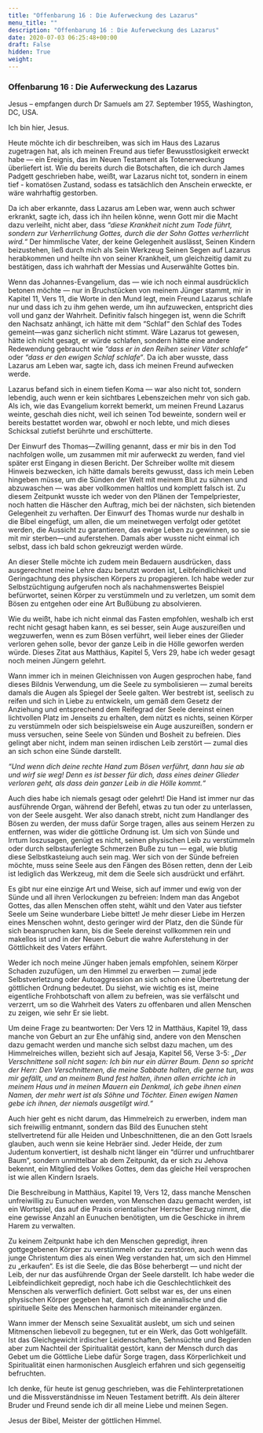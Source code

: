 ```yaml
---
title: "Offenbarung 16 : Die Auferweckung des Lazarus"
menu_title: ""
description: "Offenbarung 16 : Die Auferweckung des Lazarus"
date: 2020-07-03 06:25:48+00:00
draft: False
hidden: True
weight:
---
```

### Offenbarung 16 : Die Auferweckung des Lazarus

Jesus – empfangen durch Dr Samuels am 27. September 1955, Washington, DC, USA.

Ich bin hier, Jesus.

Heute möchte ich dir beschreiben, was sich im Haus des Lazarus zugetragen hat, als ich meinen Freund aus tiefer Bewusstlosigkeit erweckt habe — ein Ereignis, das im Neuen Testament als Totenerweckung überliefert ist. Wie du bereits durch die Botschaften, die ich durch James Padgett geschrieben habe, weißt, war Lazarus nicht tot, sondern in einem tief - komatösen Zustand, sodass es tatsächlich den Anschein erweckte, er wäre wahrhaftig gestorben.  

Da ich aber erkannte, dass Lazarus am Leben war, wenn auch schwer erkrankt, sagte ich, dass ich ihn heilen könne, wenn Gott mir die Macht dazu verleiht, nicht aber, dass *“diese Krankheit nicht zum Tode führt, sondern zur Verherrlichung Gottes, durch die der Sohn Gottes verherrlicht wird.“* Der himmlische Vater, der keine Gelegenheit auslässt, Seinen Kindern beizustehen, ließ durch mich als Sein Werkzeug Seinen Segen auf Lazarus herabkommen und heilte ihn von seiner Krankheit, um gleichzeitig damit zu bestätigen, dass ich wahrhaft der Messias und Auserwählte Gottes bin.

Wenn das Johannes-Evangelium, das — wie ich noch einmal ausdrücklich betonen möchte — nur in Bruchstücken von meinem Jünger stammt, mir in Kapitel 11, Vers 11, die Worte in den Mund legt, mein Freund Lazarus schlafe nur und dass ich zu ihm gehen werde, um ihn aufzuwecken, entspricht dies voll und ganz der Wahrheit. Definitiv falsch hingegen ist, wenn die Schrift den Nachsatz anhängt, ich hätte mit dem “Schlaf“ den Schlaf des Todes gemeint—was ganz sicherlich nicht stimmt. Wäre Lazarus tot gewesen, hätte ich nicht gesagt, er würde schlafen, sondern hätte eine andere Redewendung gebraucht wie *“dass er in den Reihen seiner Väter schlafe“* oder *“dass er den ewigen Schlaf schlafe“*. Da ich aber wusste, dass Lazarus am Leben war, sagte ich, dass ich meinen Freund aufwecken werde.

Lazarus befand sich in einem tiefen Koma — war also nicht tot, sondern lebendig, auch wenn er kein sichtbares Lebenszeichen mehr von sich gab. Als ich, wie das Evangelium korrekt bemerkt, um meinen Freund Lazarus weinte, geschah dies nicht, weil ich seinen Tod beweinte, sondern weil er bereits bestattet worden war, obwohl er noch lebte, und mich dieses Schicksal zutiefst berührte und erschütterte.

Der Einwurf des Thomas—Zwilling genannt, dass er mir bis in den Tod nachfolgen wolle, um zusammen mit mir auferweckt zu werden, fand viel später erst Eingang in diesen Bericht. Der Schreiber wollte mit diesem Hinweis bezwecken, ich hätte damals bereits gewusst, dass ich mein Leben hingeben müsse, um die Sünden der Welt mit meinem Blut zu sühnen und abzuwaschen — was aber vollkommen haltlos und komplett falsch ist. Zu diesem Zeitpunkt wusste ich weder von den Plänen der Tempelpriester, noch hatten die Häscher den Auftrag, mich bei der nächsten, sich bietenden Gelegenheit zu verhaften. Der Einwurf des Thomas wurde nur deshalb in die Bibel eingefügt, um allen, die um meinetwegen verfolgt oder getötet werden, die Aussicht zu garantieren, das ewige Leben zu gewinnen, so sie mit mir sterben—und auferstehen. Damals aber wusste nicht einmal ich selbst, dass ich bald schon gekreuzigt werden würde.

An dieser Stelle möchte ich zudem mein Bedauern ausdrücken, dass ausgerechnet meine Lehre dazu benutzt worden ist, Leibfeindlichkeit und Geringachtung des physischen Körpers zu propagieren. Ich habe weder zur Selbstzüchtigung aufgerufen noch als nachahmenswertes Beispiel befürwortet, seinen Körper zu verstümmeln und zu verletzen, um somit dem Bösen zu entgehen oder eine Art Bußübung zu absolvieren.  

Wie du weißt, habe ich nicht einmal das Fasten empfohlen, weshalb ich erst recht nicht gesagt haben kann, es sei besser, sein Auge auszureißen und wegzuwerfen, wenn es zum Bösen verführt, weil lieber eines der Glieder verloren gehen solle, bevor der ganze Leib in die Hölle geworfen werden würde. Dieses Zitat aus Matthäus, Kapitel 5, Vers 29, habe ich weder gesagt noch meinen Jüngern gelehrt.

Wann immer ich in meinen Gleichnissen von Augen gesprochen habe, fand dieses Bildnis Verwendung, um die Seele zu symbolisieren — zumal bereits damals die Augen als Spiegel der Seele galten. Wer bestrebt ist, seelisch zu reifen und sich in Liebe zu entwickeln, um gemäß dem Gesetz der Anziehung und entsprechend dem Reifegrad der Seele dereinst einen lichtvollen Platz im Jenseits zu erhalten, dem nützt es nichts, seinen Körper zu verstümmeln oder sich beispielsweise ein Auge auszureißen, sondern er muss versuchen, seine Seele von Sünden und Bosheit zu befreien. Dies gelingt aber nicht, indem man seinen irdischen Leib zerstört — zumal dies an sich schon eine Sünde darstellt.

*“Und wenn dich deine rechte Hand zum Bösen verführt, dann hau sie ab und wirf sie weg! Denn es ist besser für dich, dass eines deiner Glieder verloren geht, als dass dein ganzer Leib in die Hölle kommt.“*

Auch dies habe ich niemals gesagt oder gelehrt! Die Hand ist immer nur das ausführende Organ, während der Befehl, etwas zu tun oder zu unterlassen, von der Seele ausgeht. Wer also danach strebt, nicht zum Handlanger des Bösen zu werden, der muss dafür Sorge tragen, alles aus seinem Herzen zu entfernen, was wider die göttliche Ordnung ist. Um sich von Sünde und Irrtum loszusagen, genügt es nicht, seinen physischen Leib zu verstümmeln oder durch selbstauferlegte Schmerzen Buße zu tun — egal, wie blutig diese Selbstkasteiung auch sein mag. Wer sich von der Sünde befreien möchte, muss seine Seele aus den Fängen des Bösen retten, denn der Leib ist lediglich das Werkzeug, mit dem die Seele sich ausdrückt und erfährt.

Es gibt nur eine einzige Art und Weise, sich auf immer und ewig von der Sünde und all ihren Verlockungen zu befreien: Indem man das Angebot Gottes, das allen Menschen offen steht, wählt und den Vater aus tiefster Seele um Seine wunderbare Liebe bittet! Je mehr dieser Liebe im Herzen eines Menschen wohnt, desto geringer wird der Platz, den die Sünde für sich beanspruchen kann, bis die Seele dereinst vollkommen rein und makellos ist und in der Neuen Geburt die wahre Auferstehung in der Göttlichkeit des Vaters erfährt.

Weder ich noch meine Jünger haben jemals empfohlen, seinem Körper Schaden zuzufügen, um den Himmel zu erwerben — zumal jede Selbstverletzung oder Autoaggression an sich schon eine Übertretung der göttlichen Ordnung bedeutet. Du siehst, wie wichtig es ist, meine eigentliche Frohbotschaft von allem zu befreien, was sie verfälscht und verzerrt, um so die Wahrheit des Vaters zu offenbaren und allen Menschen zu zeigen, wie sehr Er sie liebt.

Um deine Frage zu beantworten: Der Vers 12 in Matthäus, Kapitel 19, dass manche von Geburt an zur Ehe unfähig sind, andere von den Menschen dazu gemacht werden und manche sich selbst dazu machen, um des Himmelreiches willen, bezieht sich auf Jesaja, Kapitel 56, Verse 3-5: *„Der Verschnittene soll nicht sagen: Ich bin nur ein dürrer Baum. Denn so spricht der Herr: Den Verschnittenen, die meine Sabbate halten, die gerne tun, was mir gefällt, und an meinem Bund fest halten, ihnen allen errichte ich in meinem Haus und in meinen Mauern ein Denkmal, ich gebe ihnen einen Namen, der mehr wert ist als Söhne und Töchter. Einen ewigen Namen gebe ich ihnen, der niemals ausgetilgt wird.“*

Auch hier geht es nicht darum, das Himmelreich zu erwerben, indem man sich freiwillig entmannt, sondern das Bild des Eunuchen steht stellvertretend für alle Heiden und Unbeschnittenen, die an den Gott Israels glauben, auch wenn sie keine Hebräer sind. Jeder Heide, der zum Judentum konvertiert, ist deshalb nicht länger ein “dürrer und unfruchtbarer Baum“, sondern unmittelbar ab dem Zeitpunkt, da er sich zu Jehova bekennt, ein Mitglied des Volkes Gottes, dem das gleiche Heil versprochen ist wie allen Kindern Israels.

Die Beschreibung in Matthäus, Kapitel 19, Vers 12, dass manche Menschen unfreiwillig zu Eunuchen werden, von Menschen dazu gemacht werden, ist ein Wortspiel, das auf die Praxis orientalischer Herrscher Bezug nimmt, die eine gewisse Anzahl an Eunuchen benötigten, um die Geschicke in ihrem Harem zu verwalten.

Zu keinem Zeitpunkt habe ich den Menschen gepredigt, ihren gottgegebenen Körper zu verstümmeln oder zu zerstören, auch wenn das junge Christentum dies als einen Weg verstanden hat, um sich den Himmel zu „erkaufen“. Es ist die Seele, die das Böse beherbergt — und nicht der Leib, der nur das ausführende Organ der Seele darstellt. Ich habe weder die Leibfeindlichkeit gepredigt, noch habe ich die Geschlechtlichkeit des Menschen als verwerflich definiert. Gott selbst war es, der uns einen physischen Körper gegeben hat, damit sich die animalische und die spirituelle Seite des Menschen harmonisch miteinander ergänzen.  

Wann immer der Mensch seine Sexualität auslebt, um sich und seinen Mitmenschen liebevoll zu begegnen, tut er ein Werk, das Gott wohlgefällt. Ist das Gleichgewicht irdischer Leidenschaften, Sehnsüchte und Begierden aber zum Nachteil der Spiritualität gestört, kann der Mensch durch das Gebet um die Göttliche Liebe dafür Sorge tragen, dass Körperlichkeit und Spiritualität einen harmonischen Ausgleich erfahren und sich gegenseitig befruchten.  

Ich denke, für heute ist genug geschrieben, was die Fehlinterpretationen und die Missverständnisse im Neuen Testament betrifft. Als dein älterer Bruder und Freund sende ich dir all meine Liebe und meinen Segen.

Jesus der Bibel, Meister der göttlichen Himmel.
